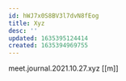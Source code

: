```yaml
---
id: hWJ7x0S8BV3l7dvN8fEog
title: Xyz
desc: ''
updated: 1635395124414
created: 1635394969755
---
```



meet.journal.2021.10.27.xyz
[[m]]
